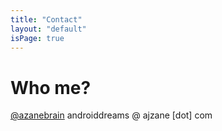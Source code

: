 ```yaml
---
title: "Contact"
layout: "default"
isPage: true
---
```


# Who me?

[@azanebrain](http://twitter.com/azanebrain)
androiddreams @ ajzane [dot] com

